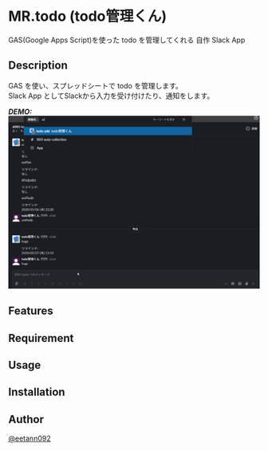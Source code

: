 # MR.todo (todo管理くん)
GAS(Google Apps Script)を使った todo を管理してくれる 自作 Slack App  
<!-- TODO: できれば英語でも書く   -->  

## Description
GAS を使い、スプレッドシートで todo を管理します。  
Slack App としてSlackから入力を受け付けたり、通知をします。  

***DEMO:***  
![タスクの追加](./image/add_task.gif)  

## Features
<!-- - Awesome function -->  

<!-- For more information, see `awesome-tool help`. -->  

## Requirement
<!-- - Requirement -->  

## Usage
<!-- 1. Usage -->  

## Installation
<!-- ```sh                                              -->  
<!-- $ git clone https://github.com/eetann/awesome-tool -->  
<!-- ```                                                -->  

<!-- ## Anything Else -->  

## Author
[@eetann092](https://twitter.com/eetann092)  

<!-- ## License                           -->  
<!-- [MIT](http://eetann.mit-license.org) -->  
